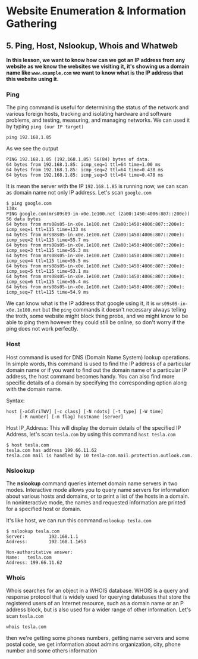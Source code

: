 
# **Website Enumeration & Information Gathering**

## 5. Ping, Host, Nslookup, Whois and Whatweb

**In this lesson, we want to know how can we got an IP address from any website as we know the websites we visiting it, it's showing us a domain name like `www.example.com` we want to know what is the IP address that this website using it.**

### Ping
The ping command is useful for determining the status of the network and various foreign hosts, tracking and isolating hardware and software problems, and testing, measuring, and managing networks. We can used it by typing `ping (our IP target)`

    ping 192.168.1.85

As we see the output

	PING 192.168.1.85 (192.168.1.85) 56(84) bytes of data.
	64 bytes from 192.168.1.85: icmp_seq=1 ttl=64 time=1.00 ms
	64 bytes from 192.168.1.85: icmp_seq=2 ttl=64 time=0.438 ms
	64 bytes from 192.168.1.85: icmp_seq=3 ttl=64 time=0.478 ms

It is mean the server with the IP `192.168.1.85` is running now, we can scan as domain name not only IP address.  Let's scan `google.com`

	$ ping google.com                                                    130x
	PING google.com(mrs09s09-in-x0e.1e100.net (2a00:1450:4006:807::200e)) 56 data bytes
	64 bytes from mrs08s05-in-x0e.1e100.net (2a00:1450:4006:807::200e): icmp_seq=1 ttl=115 time=133 ms
	64 bytes from mrs08s05-in-x0e.1e100.net (2a00:1450:4006:807::200e): icmp_seq=2 ttl=115 time=55.7 ms
	64 bytes from mrs08s05-in-x0e.1e100.net (2a00:1450:4006:807::200e): icmp_seq=3 ttl=115 time=55.3 ms
	64 bytes from mrs08s05-in-x0e.1e100.net (2a00:1450:4006:807::200e): icmp_seq=4 ttl=115 time=55.5 ms
	64 bytes from mrs08s05-in-x0e.1e100.net (2a00:1450:4006:807::200e): icmp_seq=5 ttl=115 time=53.1 ms
	64 bytes from mrs08s05-in-x0e.1e100.net (2a00:1450:4006:807::200e): icmp_seq=6 ttl=115 time=55.4 ms
	64 bytes from mrs08s05-in-x0e.1e100.net (2a00:1450:4006:807::200e): icmp_seq=7 ttl=115 time=54.9 ms

We can know what is the IP address that google using it, it is `mrs09s09-in-x0e.1e100.net` but the `ping` commands it doesn't necessary always telling the troth, some website might block  thing probs, and we might know to be able to ping them  however they could still be online, so don't worry if the ping does not work perfectly.

### Host
Host command is used for DNS (Domain Name System) lookup operations. In simple words, this command is used to find the IP address of a particular domain name or if you want to find out the domain name of a particular IP address, the host command becomes handy. You can also find more specific details of a domain by specifying the corresponding option along with the domain name.

Syntax:

	host [-aCdlriTWV] [-c class] [-N ndots] [-t type] [-W time]
	     [-R number] [-m flag] hostname [server]
	     
Host IP_Address: This will display the domain details of the specified IP Address, let's scan  `tesla.com` by using this command `host tesla.com`

	$ host tesla.com   
	tesla.com has address 199.66.11.62
	tesla.com mail is handled by 10 tesla-com.mail.protection.outlook.com.

### Nslookup
The **nslookup** command queries internet domain name servers in two modes. Interactive mode allows you to query name servers for information about various hosts and domains, or to print a list of the hosts in a domain. In noninteractive mode, the names and requested information are printed for a specified host or domain.

It's like host, we can run this command `nslookup tesla.com`

	$ nslookup tesla.com
	Server:         192.168.1.1
	Address:        192.168.1.1#53

	Non-authoritative answer:
	Name:   tesla.com
	Address: 199.66.11.62

### Whois

Whois searches for an object in a WHOIS database. WHOIS is a query  and response protocol that is widely used for querying databases that store the registered users of an Internet resource, such as a domain name or an P  address block, but is also used for a wider range of other information. Let's scan `tesla.com`

	whois tesla.com

then we're getting some phones numbers, getting name servers and some postal code, we get information about  admins organization, city, phone number and some others information